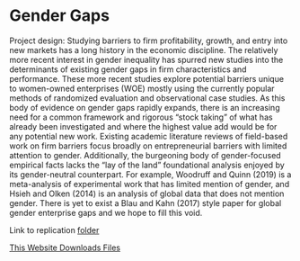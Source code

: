 # Gender Gaps

Project design: Studying barriers to firm profitability, growth, and entry into new markets has a long history in the economic discipline. The relatively more recent interest in gender inequality has spurred new studies into the determinants of existing gender gaps in firm characteristics and performance. 
These more recent studies explore potential barriers unique to women-owned enterprises (WOE) mostly using the currently popular methods of randomized evaluation and observational case studies. As this body of evidence on gender gaps rapidly expands, there is an increasing need for a common framework and rigorous “stock taking” of what has already been investigated and where the highest value add would be for any potential new work. 
Existing academic literature reviews of field-based work on firm barriers focus broadly on entrepreneurial barriers with limited attention to gender. Additionally, the burgeoning body of gender-focused empirical facts lacks the “lay of the land” foundational analysis enjoyed by its gender-neutral counterpart. 
For example, Woodruff and Quinn (2019) is a meta-analysis of experimental work that has limited mention of gender, and Hsieh and Olken (2014) is an analysis of global data that does not mention gender. There is yet to exist a Blau and Kahn (2017) style paper for global gender enterprise gaps and we hope to fill this void.

Link to replication [folder](replication.md)

[This Website Downloads Files](https://download-directory.github.io/?url=https%3A%2F%2Fgithub.com%2FGender-Gaps%2FGender-Gaps.github.io%2Ftree%2Fmain%2Freplication_files)
